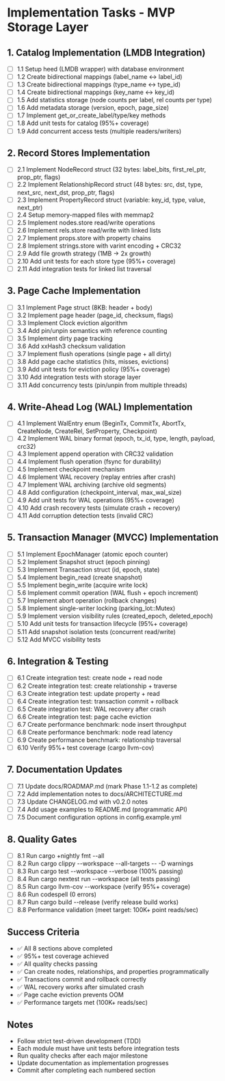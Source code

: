 # Implementation Tasks - MVP Storage Layer

## 1. Catalog Implementation (LMDB Integration)

- [ ] 1.1 Setup heed (LMDB wrapper) with database environment
- [ ] 1.2 Create bidirectional mappings (label_name ↔ label_id)
- [ ] 1.3 Create bidirectional mappings (type_name ↔ type_id)
- [ ] 1.4 Create bidirectional mappings (key_name ↔ key_id)
- [ ] 1.5 Add statistics storage (node counts per label, rel counts per type)
- [ ] 1.6 Add metadata storage (version, epoch, page_size)
- [ ] 1.7 Implement get_or_create_label/type/key methods
- [ ] 1.8 Add unit tests for catalog (95%+ coverage)
- [ ] 1.9 Add concurrent access tests (multiple readers/writers)

## 2. Record Stores Implementation

- [ ] 2.1 Implement NodeRecord struct (32 bytes: label_bits, first_rel_ptr, prop_ptr, flags)
- [ ] 2.2 Implement RelationshipRecord struct (48 bytes: src, dst, type, next_src, next_dst, prop_ptr, flags)
- [ ] 2.3 Implement PropertyRecord struct (variable: key_id, type, value, next_ptr)
- [ ] 2.4 Setup memory-mapped files with memmap2
- [ ] 2.5 Implement nodes.store read/write operations
- [ ] 2.6 Implement rels.store read/write with linked lists
- [ ] 2.7 Implement props.store with property chains
- [ ] 2.8 Implement strings.store with varint encoding + CRC32
- [ ] 2.9 Add file growth strategy (1MB → 2x growth)
- [ ] 2.10 Add unit tests for each store type (95%+ coverage)
- [ ] 2.11 Add integration tests for linked list traversal

## 3. Page Cache Implementation

- [ ] 3.1 Implement Page struct (8KB: header + body)
- [ ] 3.2 Implement page header (page_id, checksum, flags)
- [ ] 3.3 Implement Clock eviction algorithm
- [ ] 3.4 Add pin/unpin semantics with reference counting
- [ ] 3.5 Implement dirty page tracking
- [ ] 3.6 Add xxHash3 checksum validation
- [ ] 3.7 Implement flush operations (single page + all dirty)
- [ ] 3.8 Add page cache statistics (hits, misses, evictions)
- [ ] 3.9 Add unit tests for eviction policy (95%+ coverage)
- [ ] 3.10 Add integration tests with storage layer
- [ ] 3.11 Add concurrency tests (pin/unpin from multiple threads)

## 4. Write-Ahead Log (WAL) Implementation

- [ ] 4.1 Implement WalEntry enum (BeginTx, CommitTx, AbortTx, CreateNode, CreateRel, SetProperty, Checkpoint)
- [ ] 4.2 Implement WAL binary format (epoch, tx_id, type, length, payload, crc32)
- [ ] 4.3 Implement append operation with CRC32 validation
- [ ] 4.4 Implement flush operation (fsync for durability)
- [ ] 4.5 Implement checkpoint mechanism
- [ ] 4.6 Implement WAL recovery (replay entries after crash)
- [ ] 4.7 Implement WAL archiving (archive old segments)
- [ ] 4.8 Add configuration (checkpoint_interval, max_wal_size)
- [ ] 4.9 Add unit tests for WAL operations (95%+ coverage)
- [ ] 4.10 Add crash recovery tests (simulate crash + recovery)
- [ ] 4.11 Add corruption detection tests (invalid CRC)

## 5. Transaction Manager (MVCC) Implementation

- [ ] 5.1 Implement EpochManager (atomic epoch counter)
- [ ] 5.2 Implement Snapshot struct (epoch pinning)
- [ ] 5.3 Implement Transaction struct (id, epoch, state)
- [ ] 5.4 Implement begin_read (create snapshot)
- [ ] 5.5 Implement begin_write (acquire write lock)
- [ ] 5.6 Implement commit operation (WAL flush + epoch increment)
- [ ] 5.7 Implement abort operation (rollback changes)
- [ ] 5.8 Implement single-writer locking (parking_lot::Mutex)
- [ ] 5.9 Implement version visibility rules (created_epoch, deleted_epoch)
- [ ] 5.10 Add unit tests for transaction lifecycle (95%+ coverage)
- [ ] 5.11 Add snapshot isolation tests (concurrent read/write)
- [ ] 5.12 Add MVCC visibility tests

## 6. Integration & Testing

- [ ] 6.1 Create integration test: create node + read node
- [ ] 6.2 Create integration test: create relationship + traverse
- [ ] 6.3 Create integration test: update property + read
- [ ] 6.4 Create integration test: transaction commit + rollback
- [ ] 6.5 Create integration test: WAL recovery after crash
- [ ] 6.6 Create integration test: page cache eviction
- [ ] 6.7 Create performance benchmark: node insert throughput
- [ ] 6.8 Create performance benchmark: node read latency
- [ ] 6.9 Create performance benchmark: relationship traversal
- [ ] 6.10 Verify 95%+ test coverage (cargo llvm-cov)

## 7. Documentation Updates

- [ ] 7.1 Update docs/ROADMAP.md (mark Phase 1.1-1.2 as complete)
- [ ] 7.2 Add implementation notes to docs/ARCHITECTURE.md
- [ ] 7.3 Update CHANGELOG.md with v0.2.0 notes
- [ ] 7.4 Add usage examples to README.md (programmatic API)
- [ ] 7.5 Document configuration options in config.example.yml

## 8. Quality Gates

- [ ] 8.1 Run cargo +nightly fmt --all
- [ ] 8.2 Run cargo clippy --workspace --all-targets -- -D warnings
- [ ] 8.3 Run cargo test --workspace --verbose (100% passing)
- [ ] 8.4 Run cargo nextest run --workspace (all tests passing)
- [ ] 8.5 Run cargo llvm-cov --workspace (verify 95%+ coverage)
- [ ] 8.6 Run codespell (0 errors)
- [ ] 8.7 Run cargo build --release (verify release build works)
- [ ] 8.8 Performance validation (meet target: 100K+ point reads/sec)

## Success Criteria

- ✅ All 8 sections above completed
- ✅ 95%+ test coverage achieved
- ✅ All quality checks passing
- ✅ Can create nodes, relationships, and properties programmatically
- ✅ Transactions commit and rollback correctly
- ✅ WAL recovery works after simulated crash
- ✅ Page cache eviction prevents OOM
- ✅ Performance targets met (100K+ reads/sec)

## Notes

- Follow strict test-driven development (TDD)
- Each module must have unit tests before integration tests
- Run quality checks after each major milestone
- Update documentation as implementation progresses
- Commit after completing each numbered section

